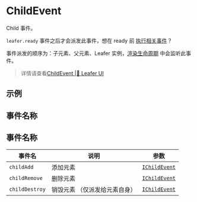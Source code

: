 # ChildEvent
Child 事件。

`leafer.ready` 事件之后才会派发此事件，想在 ready 前 [执行相关事件](https://www.leaferjs.com/ui/reference/property/layer.html#waitparent)？

事件派发的顺序为：子元素、父元素、Leafer 实例，[渲染生命周期](https://www.leaferjs.com/ui/guide/life/render.html) 中会监听此事件。
> 详情请查看[ChildEvent |🌿 Leafer UI](https://www.leaferjs.com/ui/reference/event/basic/Child.html)

## 示例

<script setup lang="ts">
import code from './index.vue?raw'
</script>

<Repl :code="code"  />

## 事件名称

## 事件名称

[IChildEvent-url]: https://www.leaferjs.com/ui/api/interfaces/IChildEvent.html

| 事件名  | 说明 | 参数 |
| --- | --- | --- |
| `childAdd` | 添加元素 | [`IChildEvent`][IChildEvent-url] |
| `childRemove` | 删除元素 | [`IChildEvent`][IChildEvent-url] |
| `childDestroy` | 销毁元素 （仅派发给元素自身） | [`IChildEvent`][IChildEvent-url] |


